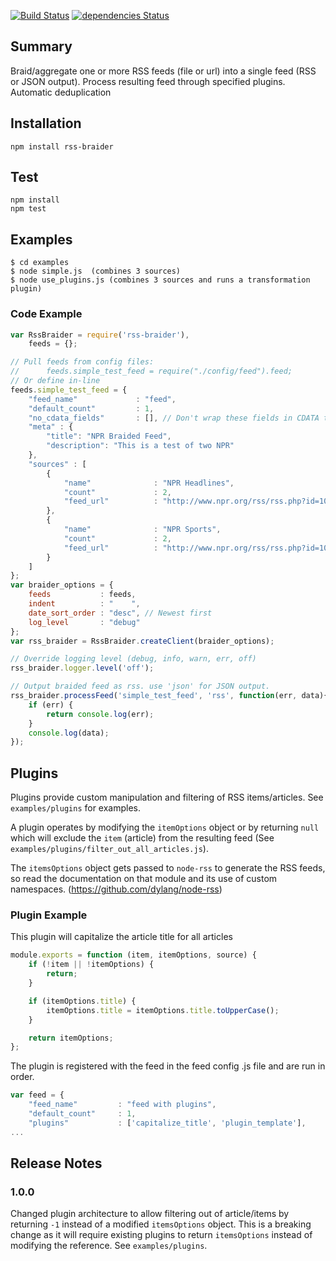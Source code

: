 [![Build Status](https://travis-ci.org/KQED/rss-braider.svg?branch=master)](https://travis-ci.org/KQED/rss-braider)
[![dependencies Status](https://david-dm.org/KQED/rss-braider/status.svg)](https://david-dm.org/KQED/rss-braider)

## Summary
Braid/aggregate one or more RSS feeds (file or url) into a single feed (RSS or JSON output). Process resulting feed through specified plugins. Automatic deduplication

## Installation
```
npm install rss-braider
```
## Test
```
npm install
npm test
```

## Examples
```
$ cd examples
$ node simple.js  (combines 3 sources)
$ node use_plugins.js (combines 3 sources and runs a transformation plugin)
```
### Code Example
```js
var RssBraider = require('rss-braider'),
    feeds = {};

// Pull feeds from config files:
//      feeds.simple_test_feed = require("./config/feed").feed;
// Or define in-line
feeds.simple_test_feed = {
    "feed_name"             : "feed",
    "default_count"         : 1,
    "no_cdata_fields"       : [], // Don't wrap these fields in CDATA tags
    "meta" : {
        "title": "NPR Braided Feed",
        "description": "This is a test of two NPR"
    },
    "sources" : [
        {
            "name"              : "NPR Headlines",
            "count"             : 2,
            "feed_url"          : "http://www.npr.org/rss/rss.php?id=1001",
        },
        {
            "name"              : "NPR Sports",
            "count"             : 2,
            "feed_url"          : "http://www.npr.org/rss/rss.php?id=1055"
        }
    ]
};
var braider_options = {
    feeds           : feeds,
    indent          : "    ",
    date_sort_order : "desc", // Newest first
    log_level       : "debug"
};
var rss_braider = RssBraider.createClient(braider_options);

// Override logging level (debug, info, warn, err, off)
rss_braider.logger.level('off');

// Output braided feed as rss. use 'json' for JSON output.
rss_braider.processFeed('simple_test_feed', 'rss', function(err, data){
    if (err) {
        return console.log(err);
    }
    console.log(data);
});
```
## Plugins
Plugins provide custom manipulation and filtering of RSS items/articles. See `examples/plugins` for examples.

A plugin operates by modifying the `itemOptions` object or by returning `null` which will exclude the `item` (article) from the resulting feed (See `examples/plugins/filter_out_all_articles.js`).

The `itemsOptions` object gets passed to `node-rss` to generate the RSS feeds, so read the documentation on that module and its use of custom namespaces. (https://github.com/dylang/node-rss)

### Plugin Example
This plugin will capitalize the article title for all articles
```js
module.exports = function (item, itemOptions, source) {
    if (!item || !itemOptions) {
        return;
    }

    if (itemOptions.title) {
        itemOptions.title = itemOptions.title.toUpperCase();
    }

    return itemOptions;
};
```

The plugin is registered with the feed in the feed config .js file and are run in order.
```js
var feed = {
    "feed_name"         : "feed with plugins",
    "default_count"     : 1,
    "plugins"           : ['capitalize_title', 'plugin_template'],
...
```

## Release Notes
### 1.0.0
Changed plugin architecture to allow filtering out of article/items by returning `-1` instead of a modified `itemsOptions` object. This is a breaking change as it will require existing plugins to return `itemsOptions` instead of modifying the reference. See `examples/plugins`.

